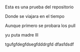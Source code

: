 Esta es una prueba del repositorio

Donde se viajara en el tiempo

Aunque primero se probara los pull

yu puta madre
lll

tgufgfdegfdsegfdddrgfd
dfasfdsdf